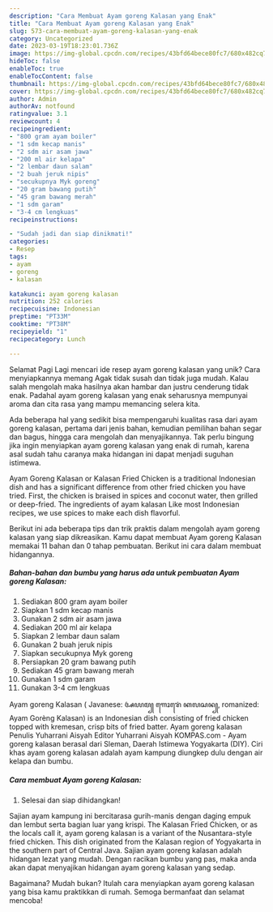```yaml
---
description: "Cara Membuat Ayam goreng Kalasan yang Enak"
title: "Cara Membuat Ayam goreng Kalasan yang Enak"
slug: 573-cara-membuat-ayam-goreng-kalasan-yang-enak
category: Uncategorized
date: 2023-03-19T18:23:01.736Z
image: https://img-global.cpcdn.com/recipes/43bfd64bece80fc7/680x482cq70/ayam-goreng-kalasan-foto-resep-utama.jpg
hideToc: false
enableToc: true
enableTocContent: false
thumbnail: https://img-global.cpcdn.com/recipes/43bfd64bece80fc7/680x482cq70/ayam-goreng-kalasan-foto-resep-utama.jpg
cover: https://img-global.cpcdn.com/recipes/43bfd64bece80fc7/680x482cq70/ayam-goreng-kalasan-foto-resep-utama.jpg
author: Admin
authorAv: notfound
ratingvalue: 3.1
reviewcount: 4
recipeingredient:
- "800 gram ayam boiler"
- "1 sdm kecap manis"
- "2 sdm air asam jawa"
- "200 ml air kelapa"
- "2 lembar daun salam"
- "2 buah jeruk nipis"
- "secukupnya Myk goreng"
- "20 gram bawang putih"
- "45 gram bawang merah"
- "1 sdm garam"
- "3-4 cm lengkuas"
recipeinstructions:

- "Sudah jadi dan siap dinikmati!"
categories:
- Resep
tags:
- ayam
- goreng
- kalasan

katakunci: ayam goreng kalasan 
nutrition: 252 calories
recipecuisine: Indonesian
preptime: "PT33M"
cooktime: "PT38M"
recipeyield: "1"
recipecategory: Lunch

---
```



Selamat Pagi Lagi mencari ide resep ayam goreng kalasan yang unik? Cara menyiapkannya memang Agak tidak susah dan tidak juga mudah. Kalau salah mengolah maka hasilnya akan hambar dan justru cenderung tidak enak. Padahal ayam goreng kalasan yang enak seharusnya mempunyai aroma dan cita rasa yang mampu memancing selera kita.


Ada beberapa hal yang sedikit bisa mempengaruhi kualitas rasa dari ayam goreng kalasan, pertama dari jenis bahan, kemudian pemilihan bahan segar dan bagus, hingga cara mengolah dan menyajikannya. Tak perlu bingung jika ingin menyiapkan ayam goreng kalasan yang enak di rumah, karena asal sudah tahu caranya maka hidangan ini dapat menjadi suguhan istimewa.

Ayam Goreng Kalasan or Kalasan Fried Chicken is a traditional Indonesian dish and has a significant difference from other fried chicken you have tried. First, the chicken is braised in spices and coconut water, then grilled or deep-fried. The ingredients of ayam kalasan Like most Indonesian recipes, we use spices to make each dish flavorful.


Berikut ini ada beberapa tips dan trik praktis dalam mengolah ayam goreng kalasan yang siap dikreasikan. Kamu dapat membuat Ayam goreng Kalasan memakai 11 bahan dan 0 tahap pembuatan. Berikut ini cara dalam membuat hidangannya.

<!--inarticleads1-->

##### Bahan-bahan dan bumbu yang harus ada untuk pembuatan Ayam goreng Kalasan:

1. Sediakan 800 gram ayam boiler
1. Siapkan 1 sdm kecap manis
1. Gunakan 2 sdm air asam jawa
1. Sediakan 200 ml air kelapa
1. Siapkan 2 lembar daun salam
1. Gunakan 2 buah jeruk nipis
1. Siapkan secukupnya Myk goreng
1. Persiapkan 20 gram bawang putih
1. Sediakan 45 gram bawang merah
1. Gunakan 1 sdm garam
1. Gunakan 3-4 cm lengkuas


Ayam goreng Kalasan ( Javanese: ꦄꦪꦩ꧀ ꦒꦺꦴꦫꦺꦁ ꦏꦭꦱꦤ꧀, romanized: Ayam Gorèng Kalasan) is an Indonesian dish consisting of fried chicken topped with kremesan, crisp bits of fried batter. Ayam goreng kalasan Penulis Yuharrani Aisyah Editor Yuharrani Aisyah KOMPAS.com - Ayam goreng kalasan berasal dari Sleman, Daerah Istimewa Yogyakarta (DIY). Ciri khas ayam goreng kalasan adalah ayam kampung diungkep dulu dengan air kelapa dan bumbu. 

<!--inarticleads2-->

##### Cara membuat Ayam goreng Kalasan:


1. Selesai dan siap dihidangkan!

Sajian ayam kampung ini bercitarasa gurih-manis dengan daging empuk dan lembut serta bagian luar yang krispi. The Kalasan Fried Chicken, or as the locals call it, ayam goreng kalasan is a variant of the Nusantara-style fried chicken. This dish originated from the Kalasan region of Yogyakarta in the southern part of Central Java. Sajian ayam goreng kalasan adalah hidangan lezat yang mudah. Dengan racikan bumbu yang pas, maka anda akan dapat menyajikan hidangan ayam goreng kalasan yang sedap. 

Bagaimana? Mudah bukan? Itulah cara menyiapkan ayam goreng kalasan yang bisa kamu praktikkan di rumah. Semoga bermanfaat dan selamat mencoba!
